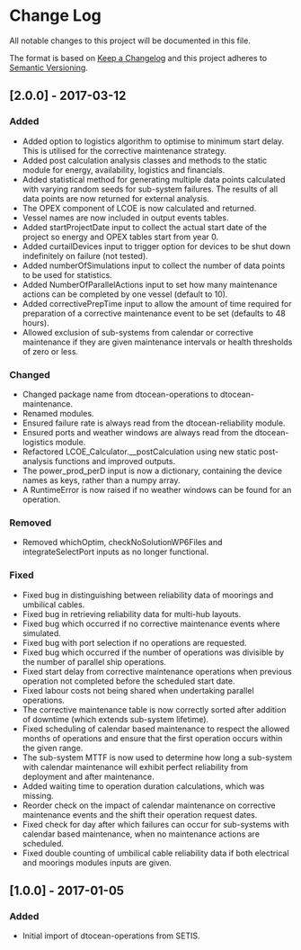 # Change Log

All notable changes to this project will be documented in this file.

The format is based on [Keep a Changelog](http://keepachangelog.com/)
and this project adheres to [Semantic Versioning](http://semver.org/).

## [2.0.0] - 2017-03-12

### Added

- Added option to logistics algorithm to optimise to minimum start delay. This
  is utilised for the corrective maintenance strategy.
- Added post calculation analysis classes and methods to the static module for
  energy, availability, logistics and financials. 
- Added statistical method for generating multiple data points calculated with 
  varying random seeds for sub-system failures. The results of all data points 
  are now returned for external analysis.
- The OPEX component of LCOE is now calculated and returned.
- Vessel names are now included in output events tables.
- Added startProjectDate input to collect the actual start date of the project 
  so energy and OPEX tables start from year 0.
- Added curtailDevices input to trigger option for devices to be shut down 
  indefinitely on failure (not tested).
- Added numberOfSimulations input to collect the number of data points to be
  used for statistics.
- Added NumberOfParallelActions input to set how many maintenance actions 
  can be completed by one vessel (default to 10).
- Added correctivePrepTime input to allow the amount of time required for
  preparation of a corrective maintenance event to be set (defaults to 48
  hours).
- Allowed exclusion of sub-systems from calendar or corrective maintenance if
  they are given maintenance intervals or health thresholds of zero or less.

### Changed

- Changed package name from dtocean-operations to dtocean-maintenance.
- Renamed modules.
- Ensured failure rate is always read from the dtocean-reliability module.
- Ensured ports and weather windows are always read from the dtocean-logistics
  module.
- Refactored LCOE_Calculator.__postCalculation using new static post-analysis 
  functions and improved outputs.
- The power_prod_perD input is now a dictionary, containing the device names as
  keys, rather than a numpy array.
- A RuntimeError is now raised if no weather windows can be found for an
  operation.

### Removed

- Removed whichOptim, checkNoSolutionWP6Files and integrateSelectPort inputs
  as no longer functional.

### Fixed

- Fixed bug in distinguishing between reliability data of moorings and
  umbilical cables.
- Fixed bug in retrieving reliability data for multi-hub layouts.
- Fixed bug which occurred if no corrective maintenance events where simulated.
- Fixed bug with port selection if no operations are requested.
- Fixed bug which occurred if the number of operations was divisible by the
  number of parallel ship operations.
- Fixed start delay from corrective maintenance operations when previous
  operation not completed before the scheduled start date.
- Fixed labour costs not being shared when undertaking parallel operations.
- The corrective maintenance table is now correctly sorted after addition of
  downtime (which extends sub-system lifetime).
- Fixed scheduling of calendar based maintenance to respect the allowed months
  of operations and ensure that the first operation occurs within the given
  range.
- The sub-system MTTF is now used to determine how long a sub-system with 
  calendar maintenance will exhibit perfect reliability from deployment and 
  after maintenance.
- Added waiting time to operation duration calculations, which was missing.
- Reorder check on the impact of calendar maintenance on corrective maintenance
  events and the shift  their operation request dates.
- Fixed check for day after which failures can occur for sub-systems with
  calendar based maintenance, when no maintenance actions are scheduled.
- Fixed double counting of umbilical cable reliability data if both electrical 
  and moorings modules inputs are given.

## [1.0.0] - 2017-01-05

### Added

- Initial import of dtocean-operations from SETIS.
